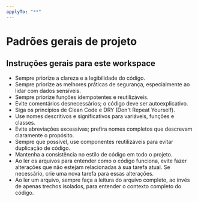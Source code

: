 ```yaml
---
applyTo: "**"
---
```

# Padrões gerais de projeto

## Instruções gerais para este workspace

- Sempre priorize a clareza e a legibilidade do código.
- Sempre priorize as melhores práticas de segurança, especialmente ao lidar com
dados sensíveis.
- Sempre priorize funções idempotentes e reutilizáveis.
- Evite comentários desnecessários; o código deve ser autoexplicativo.
- Siga os princípios de Clean Code e DRY (Don't Repeat Yourself).
- Use nomes descritivos e significativos para variáveis, funções e classes.
- Evite abreviações excessivas; prefira nomes completos que descrevam claramente
o propósito.
- Sempre que possível, use componentes reutilizáveis para evitar duplicação de
código.
- Mantenha a consistência no estilo de código em todo o projeto.
- Ao ler os arquivos para entender como o código funciona, evite fazer
alterações que não estejam relacionadas à sua tarefa atual. Se necessário,
crie uma nova tarefa para essas alterações.
- Ao ler um arquivo, sempre faça a leitura do arquivo completo, ao invés de
apenas trechos isolados, para entender o contexto completo do código.

